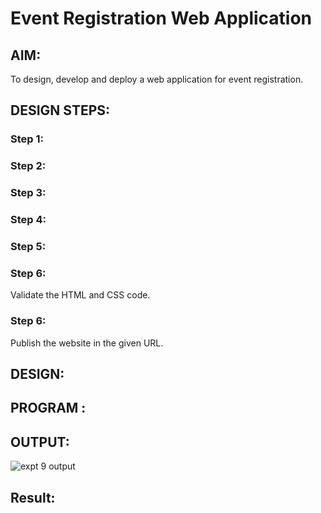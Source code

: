 # Event Registration Web Application

## AIM:
To design, develop and deploy a web application for event registration.

## DESIGN STEPS:

### Step 1:


### Step 2:


### Step 3:


### Step 4:


### Step 5:

### Step 6:

Validate the HTML and CSS code.

### Step 6:

Publish the website in the given URL.

## DESIGN:

## PROGRAM :

## OUTPUT:

![expt 9 output](https://user-images.githubusercontent.com/118708467/215232598-ce09cd9e-8073-4193-8399-c9980ab0626f.jpeg)

## Result:

